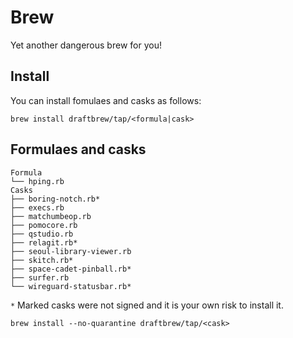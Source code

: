 # Brew

Yet another dangerous brew for you!

## Install
You can install fomulaes and casks as follows:

```
brew install draftbrew/tap/<formula|cask>
```

## Formulaes and casks

```
Formula
└── hping.rb
Casks
├── boring-notch.rb*
├── execs.rb
├── matchumbeop.rb
├── pomocore.rb
├── qstudio.rb
├── relagit.rb*
├── seoul-library-viewer.rb
├── skitch.rb*
├── space-cadet-pinball.rb*
├── surfer.rb
└── wireguard-statusbar.rb*
```

`*` Marked casks were not signed and it is your own risk to install it.
```
brew install --no-quarantine draftbrew/tap/<cask>
```
